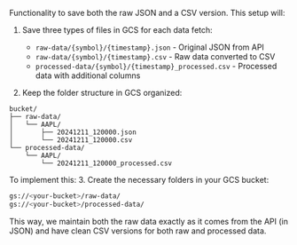Functionality to save both the raw JSON and a CSV version.
This setup will:

1. Save three types of files in GCS for each data fetch:

   - `raw-data/{symbol}/{timestamp}.json` - Original JSON from API
   - `raw-data/{symbol}/{timestamp}.csv` - Raw data converted to CSV
   - `processed-data/{symbol}/{timestamp}_processed.csv` - Processed data with additional columns

2. Keep the folder structure in GCS organized:

```
bucket/
├── raw-data/
│   └── AAPL/
│       ├── 20241211_120000.json
│       └── 20241211_120000.csv
└── processed-data/
    └── AAPL/
        └── 20241211_120000_processed.csv
```

To implement this: 3. Create the necessary folders in your GCS bucket:

```bash
gs://<your-bucket>/raw-data/
gs://<your-bucket>/processed-data/
```

This way, we maintain both the raw data exactly as it comes from the API (in JSON) and have clean CSV versions for both raw and processed data.
